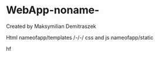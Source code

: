 # WebApp-noname-
Created by Maksymilian Demitraszek

Html nameofapp/templates /-/-/
css and js nameofapp/static

hf

